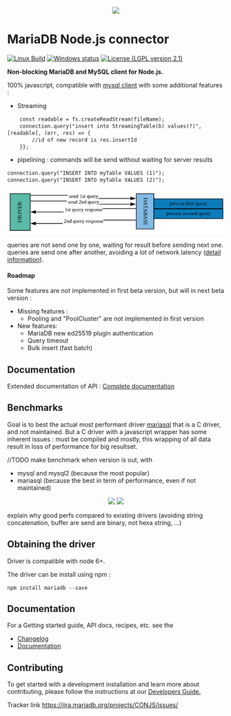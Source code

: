 <p align="center">
  <a href="http://mariadb.org/">
    <img src="https://mariadb.com/themes/custom/mariadb/logo.svg">
  </a>
</p>

# MariaDB Node.js connector

[![Linux Build](https://travis-ci.org/rusher/mariadb-connector-nodejs.svg?branch=master)](https://travis-ci.org/rusher/mariadb-connector-nodejs)
[![Windows status](https://ci.appveyor.com/api/projects/status/nuvvbkx82ixfhp12?svg=true)](https://ci.appveyor.com/project/rusher/mariadb-connector-nodejs)
[![License (LGPL version 2.1)](https://img.shields.io/badge/license-GNU%20LGPL%20version%202.1-green.svg?style=flat-square)](http://opensource.org/licenses/LGPL-2.1)


**Non-blocking MariaDB and MySQL client for Node.js.**

100% javascript, compatible with [mysql client](https://www.npmjs.com/package/mysql) with some additional features : 

- Streaming
```script
    const readable = fs.createReadStream(fileName);
    connection.query("insert into StreamingTable(b) values(?)", [readable], (err, res) => {
        //id of new record is res.insertId
    }};
```
 
- pipelining : commands will be send without waiting for server results
```script
connection.query("INSERT INTO myTable VALUES (1)");
connection.query("INSERT INTO myTable VALUES (2)");
```

<p align="center">
    <img src="./documentation/misc/pipe.png">
</p>

queries are not send one by one, waiting for result before sending next one.
queries are send one after another, avoiding a lot of network latency ([detail information](/documentation/pipelining.md)). 

#### Roadmap 

Some features are not implemented in first beta version, but will in next beta version : 

* Missing features : 
    * Pooling and "PoolCluster" are not implemented in first version
* New features: 
    * MariaDB new ed25519 plugin authentication
    * Query timeout
    * Bulk insert (fast batch)  

## Documentation

Extended documentation of API : [Complete documentation](/documentation/readme.md)

## Benchmarks

Goal is to best the actual most performant driver [mariasql](https://www.npmjs.com/package/mariasql) that is a C driver, and not maintained.
But a C driver with a javascript wrapper has some inherent issues : must be compiled and mostly, this wrapping of all data result in loss of performance for big resultset.    
 
//TODO make benchmark when version is out, with 
* mysql and mysql2 (because the most popular) 
* mariasql (because the best in term of performance, even if not maintained)
  
<p align="center">
    <img src="https://fakeimg.pl/350x200/?text=benchmark%201"/>
    <img src="https://fakeimg.pl/350x200/?text=benchmark%202"/>  
</p>

explain why good perfs compared to existing drivers (avoiding string concatenation, buffer are send are binary, not hexa string, ...)



## Obtaining the driver

Driver is compatible with node 6+.

The driver can be install using npm : 
```script
npm install mariadb --save
```

## Documentation

For a Getting started guide, API docs, recipes,  etc. see the 
* [Changelog](/documentation/changelog.md)
* [Documentation](/documentation/readme.md)


## Contributing
To get started with a development installation and learn more about contributing, please follow the instructions at our 
[Developers Guide.](/documentation/developers-guide.md)

Tracker link <a href="https://jira.mariadb.org/projects/CONJS/issues/">https://jira.mariadb.org/projects/CONJS/issues/</a>

